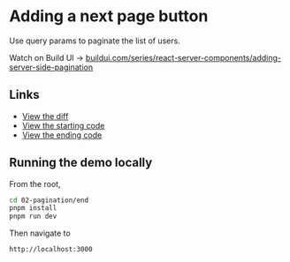 # Adding a next page button

Use query params to paginate the list of users.

Watch on Build UI → [buildui.com/series/react-server-components/adding-server-side-pagination](http://buildui.com/series/react-server-components/adding-server-side-pagination)

## Links

- [View the diff](./lesson.diff)
- [View the starting code](./begin)
- [View the ending code](./end)

## Running the demo locally

From the root,

```sh
cd 02-pagination/end
pnpm install
pnpm run dev
```

Then navigate to

```text
http://localhost:3000
```
